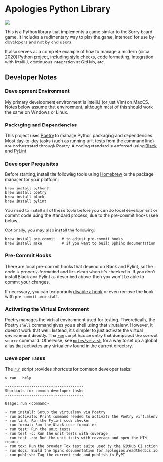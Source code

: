 # Apologies Python Library

![](https://github.com/pronovic/apologies/workflows/Test%20Suite/badge.svg)

This is a Python library that implements a game similar to the Sorry
board game.  It includes a rudimentary way to play the game, intended
for use by developers and not by end users.

It also serves as a complete example of how to manage a modern (circa 2020)
Python project, including style checks, code formatting, integration with
IntelliJ, continuous integration at GitHub, etc.

## Developer Notes

### Development Environment

My primary development environment is IntelliJ (or just Vim) on MacOS.  Notes
below assume that environment, although most of this should work the same on
Windows or Linux.

### Packaging and Dependencies

This project uses [Poetry](https://python-poetry.org/) to manage Python
packaging and dependencies.  Most day-to-day tasks (such as running unit 
tests from the command line) are orchestrated through Poetry.  A coding
standard is enforced using [Black](https://github.com/psf/black) and [PyLint](https://www.pylint.org/).

### Developer Prequisites

Before starting, install the following tools using [Homebrew](https://brew.sh/)
or the package manager for your platform:

```shell
brew install python3
brew install poetry
brew install black
brew install pylint
```

You need to install all of these tools before you can do local development or
commit code using the standard process, due to the pre-commit hooks (see
below).

Optionally, you may also install the following:

```shell
brew install pre-commit   # to adjust pre-commit hooks
brew install make         # if you want to build Sphinx documentation
```

### Pre-Commit Hooks

There are local pre-commit hooks that depend on Black and Pylint, so the code
is properly-formatted and lint-clean when it's checked in.  If you don't
install Black and Pylint as described above, then you won't be able to commit
your changes.

If necessary, you can temporarily [disable a hook](https://pre-commit.com/#temporarily-disabling-hooks)
or even remove the hook with `pre-commit uninstall`.

### Activating the Virtual Environment

Poetry manages the virtual environment used for testing.  Theoretically, the
Poetry `shell` command gives you a shell using that virutalenv.  However, it
doesn't work that well.  Instead, it's simpler to just activate the virtual
environment directly.  The [`run`](run) script has an entry that dumps out the
correct `source` command. Otherwise, see [`notes/venv.sh`](notes/venv.sh) for a way
to set up a global alias that activates any virtualenv found in the current
directory.

### Developer Tasks

The [`run`](run) script provides shortcuts for common developer tasks:

```
$ run --help

------------------------------------
Shortcuts for common developer tasks
------------------------------------

Usage: run <command>

- run install: Setup the virtualenv via Poetry
- run activate: Print command needed to activate the Poetry virtualenv
- run lint: Run the Pylint code checker
- run format: Run the Black code formatter
- run test: Run the unit tests
- run test -c: Run the unit tests with coverage
- run test -ch: Run the unit tests with coverage and open the HTML report
- run tox: Run the broader Tox test suite used by the GitHub CI action
- run docs: Build the Spinx documentation for apologies.readthedocs.io
- run publish: Tag the current code and publish to PyPI
```

